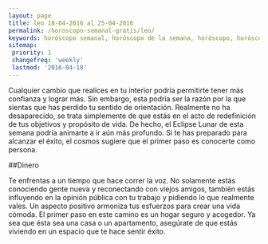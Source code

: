 ```yaml
---
layout: page
title: leo 18-04-2016 al 25-04-2016 
permalink: /horoscopo-semanal-gratis/leo/
keywords: horóscopo semanal, horóscopo de la semana, horóscopo, horóscopo gratis,horóscopos, horóscopo esperanza gracia, horoscopos leo la semana, horóscopos gratis, Tarot, Astrologia, Zodíaco, leo, horoscopo gratis
sitemap:
 priority: 1
 changefreq: 'weekly'
 lastmod: '2016-04-18'
---
```

Cualquier cambio que realices en tu interior podría permitirte tener más confianza y lograr más. Sin embargo, esta podría ser la razón por la que sientas que has perdido tu sentido de orientación. Realmente no ha desaparecido, se trata simplemente de que estás en el acto de redefinición de tus objetivos y propósito de vida. De hecho, el Eclipse Lunar de esta semana podría animarte a ir aún más profundo. Si te has preparado para alcanzar el éxito, el cosmos sugiere que el primer paso es conocerte como persona.

##Dinero

Te enfrentas a un tiempo que hace correr la voz. No solamente estás conociendo gente nueva y reconectando con viejos amigos, también estás influyendo en la opinión pública con tu trabajo y pidiendo lo que realmente vales. Un aspecto positivo armoniza tus esfuerzos para crear una vida cómoda. El primer paso en este camino es un hogar seguro y acogedor. Ya sea que ésta sea una casa o un apartamento, asegúrate de que estás viviendo en un espacio que te hace sentir éxito.